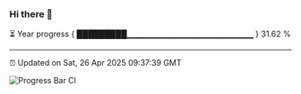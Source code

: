 ### Hi there 👋

⏳ Year progress { █████████▁▁▁▁▁▁▁▁▁▁▁▁▁▁▁▁▁▁▁▁▁ } 31.62 %

---

⏰ Updated on Sat, 26 Apr 2025 09:37:39 GMT

![Progress Bar CI](https://github.com/IshwaranRudhara/GIT-ACTION/workflows/Progress%20Bar%20CI/badge.svg)
